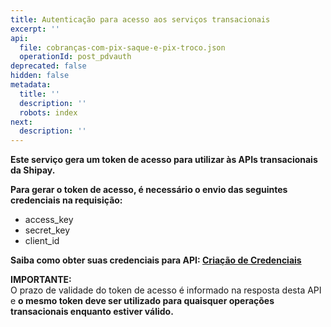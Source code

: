 ```yaml
---
title: Autenticação para acesso aos serviços transacionais
excerpt: ''
api:
  file: cobranças-com-pix-saque-e-pix-troco.json
  operationId: post_pdvauth
deprecated: false
hidden: false
metadata:
  title: ''
  description: ''
  robots: index
next:
  description: ''
---
```

**Este serviço gera um token de acesso para utilizar às APIs transacionais da Shipay.**

**Para gerar o token de acesso, é necessário o envio das seguintes credenciais na requisição:**

- access_key
- secret_key
- client_id

**Saiba como obter suas credenciais para API: [Criação de Credenciais](https://docs.shipay.com.br/cadastro.html)**

**IMPORTANTE:**  
O prazo de validade do token de acesso é informado na resposta desta API e **o mesmo token deve ser utilizado para quaisquer operações transacionais enquanto estiver válido.**